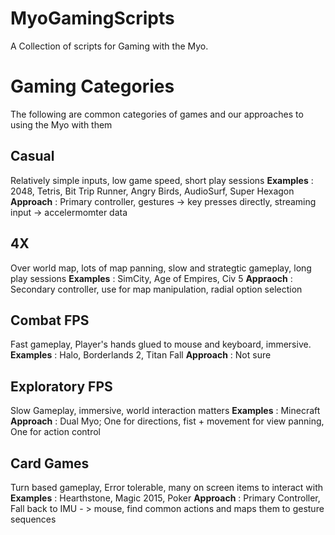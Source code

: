MyoGamingScripts
================

A Collection of scripts for Gaming with the Myo.



# Gaming Categories
The following are common categories of games and our approaches to using the Myo with them

## Casual
Relatively simple inputs, low game speed, short play sessions
**Examples** : 2048, Tetris, Bit Trip Runner, Angry Birds, AudioSurf, Super Hexagon
**Approach** : Primary controller, gestures -> key presses directly, streaming input -> accelermomter data

## 4X
Over world map, lots of map panning, slow and strategtic gameplay, long play sessions
**Examples** : SimCity, Age of Empires, Civ 5
**Appraoch** : Secondary controller, use for map manipulation, radial option selection

## Combat FPS
Fast gameplay, Player's hands glued to mouse and keyboard, immersive.
**Examples** : Halo, Borderlands 2, Titan Fall
**Approach** : Not sure

## Exploratory FPS
Slow Gameplay, immersive, world interaction matters
**Examples** : Minecraft
**Approach** : Dual Myo; One for directions, fist + movement for view panning, One for action control

## Card Games
Turn based gameplay, Error tolerable, many on screen items to interact with
**Examples** : Hearthstone, Magic 2015, Poker
**Approach** : Primary Controller, Fall back to IMU - > mouse, find common actions and maps them to gesture sequences


